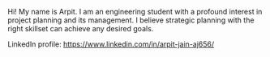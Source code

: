 Hi! My name is Arpit. I am an engineering student with a profound interest in project planning and its management. I believe strategic planning with the right skillset can achieve any desired goals.

LinkedIn profile: https://www.linkedin.com/in/arpit-jain-aj656/
